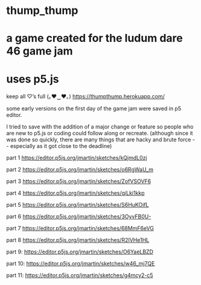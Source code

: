# thump_thump
# a game created for the ludum dare 46 game jam
# uses p5.js
keep all ♡’s full (｡♥‿♥｡) https://thumpthump.herokuapp.com/

some early versions on the first day of the game jam were saved in p5 editor.

I tried to save with the addition of a major change or feature so people who are new to p5.js or coding could follow along or recreate. (although since it was done so quickly, there are many things that are hacky and brute force -- especially as it got close to the deadline)

part 1
https://editor.p5js.org/jmartin/sketches/kQjmdL0zj

part 2
https://editor.p5js.org/jmartin/sketches/o6RgWaU_m

part 3
https://editor.p5js.org/jmartin/sketches/ZofVSOVF6

part 4
https://editor.p5js.org/jmartin/sketches/qiLki1kkp

part 5
https://editor.p5js.org/jmartin/sketches/S6HuKOifL

part 6
https://editor.p5js.org/jmartin/sketches/3OyvFB0U-

part 7
https://editor.p5js.org/jmartin/sketches/68MmF6eVG

part 8
https://editor.p5js.org/jmartin/sketches/R2IVHe1HL

part 9:
https://editor.p5js.org/jmartin/sketches/O6YaeLBZD

part 10:
https://editor.p5js.org/jmartin/sketches/w46_mj7QE

part 11:
https://editor.p5js.org/jmartin/sketches/g4mcy2-c5





